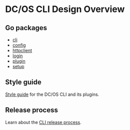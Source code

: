 # DC/OS CLI Design Overview

## Go packages

- [cli](cli.md)
- [config](config.md)
- [httpclient](httpclient.md)
- [login](login.md)
- [plugin](plugin.md)
- [setup](setup.md)


## Style guide

[Style guide](style.md) for the DC/OS CLI and its plugins.

## Release process

Learn about the [CLI release process](release.md).
